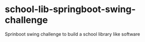 # school-lib-springboot-swing-challenge
Sprinboot swing challenge to build a school library like software
